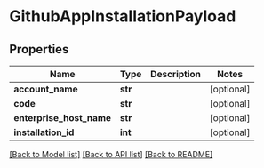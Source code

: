 # GithubAppInstallationPayload

## Properties
Name | Type | Description | Notes
------------ | ------------- | ------------- | -------------
**account_name** | **str** |  | [optional] 
**code** | **str** |  | [optional] 
**enterprise_host_name** | **str** |  | [optional] 
**installation_id** | **int** |  | [optional] 

[[Back to Model list]](../README.md#documentation-for-models) [[Back to API list]](../README.md#documentation-for-api-endpoints) [[Back to README]](../README.md)

